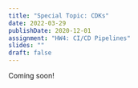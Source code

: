 ```yaml
---
title: "Special Topic: CDKs"
date: 2022-03-29
publishDate: 2020-12-01
assignment: "HW4: CI/CD Pipelines"
slides: ""
draft: false
---
```


Coming soon!
